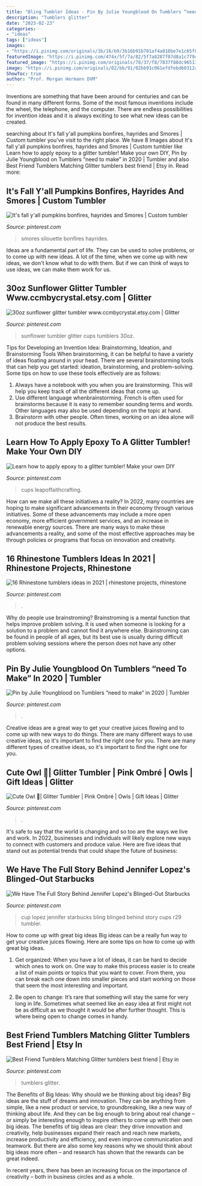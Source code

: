 ```yaml
---
title: "Bling Tumbler Ideas - Pin By Julie Youngblood On Tumblers “need To Make” In 2020"
description: "Tumblers glitter"
date: "2023-02-23"
categories:
- "ideas"
tags: ["ideas"]
images:
- "https://i.pinimg.com/originals/3b/16/b9/3b16b91b701af4a810be7e1c65f8be2d.jpg"
featuredImage: "https://i.pinimg.com/474x/5f/7a/82/5f7a8287f07d8a1c7794954e63cfa0c1.jpg"
featured_image: "https://i.pinimg.com/originals/78/37/f8/7837f88dc965131fd7e1b40dcb7fc9ce.jpg"
image: "https://i.pinimg.com/originals/02/bb/91/02bb91c061efdfebd60312a3ad3bb501.jpg"
ShowToc: true
author: "Prof. Morgan Hermann DVM"
---
```



Inventions are something that have been around for centuries and can be found in many different forms. Some of the most famous inventions include the wheel, the telephone, and the computer. There are endless possibilities for invention ideas and it is always exciting to see what new ideas can be created.

	

		
searching about It&#039;s fall y&#039;all pumpkins bonfires, hayrides and Smores | Custom tumbler you've visit to the right place. We have 8 Images about It&#039;s fall y&#039;all pumpkins bonfires, hayrides and Smores | Custom tumbler like Learn how to apply epoxy to a glitter tumbler! Make your own DIY, Pin by Julie Youngblood on Tumblers “need to make” in 2020 | Tumbler and also Best Friend Tumblers Matching Glitter tumblers best friend | Etsy in. Read more:
		
    
## It&#039;s Fall Y&#039;all Pumpkins Bonfires, Hayrides And Smores | Custom Tumbler

<img loading=lazy src="https://i.pinimg.com/originals/6d/d0/0a/6dd00a0a584e553aa54f30415b479998.jpg" onerror="this.onerror=null;this.src='https://tse4.mm.bing.net/th?id=OIP.rM6GUi-PFIi8SdY4C3ySyQHaJ6&amp;pid=15.1';" alt="It&#039;s fall y&#039;all pumpkins bonfires, hayrides and Smores | Custom tumbler">

_Source: pinterest.com_

>smores silouette bonfires hayrides. 

	

Ideas are a fundamental part of life. They can be used to solve problems, or to come up with new ideas. A lot of the time, when we come up with new ideas, we don't know what to do with them. But if we can think of ways to use ideas, we can make them work for us.

    
## 30oz Sunflower Glitter Tumbler Www.ccmbycrystal.etsy.com | Glitter

<img loading=lazy src="https://i.pinimg.com/originals/78/37/f8/7837f88dc965131fd7e1b40dcb7fc9ce.jpg" onerror="this.onerror=null;this.src='https://tse1.mm.bing.net/th?id=OIP.d4eM1Nnr91e4euuJU1_OhwHaPY&amp;pid=15.1';" alt="30oz sunflower glitter tumbler www.ccmbycrystal.etsy.com | Glitter">

_Source: pinterest.com_

>sunflower tumbler glitter cups tumblers 30oz. 

	

Tips for Developing an Invention Idea: Brainstorming, Ideation, and Brainstorming Tools
When brainstorming, it can be helpful to have a variety of ideas floating around in your head. There are several brainstorming tools that can help you get started: ideation, brainstorming, and problem-solving. Some tips on how to use these tools effectively are as follows: 
1. Always have a notebook with you when you are brainstorming. This will help you keep track of all the different ideas that come up. 
2. Use different language whenbrainstorming. French is often used for brainstorms because it is easy to remember sounding terms and words. Other languages may also be used depending on the topic at hand. 
3. Brainstorm with other people. Often times, working on an idea alone will not produce the best results.

    
## Learn How To Apply Epoxy To A Glitter Tumbler! Make Your Own DIY

<img loading=lazy src="https://i.pinimg.com/originals/3b/16/b9/3b16b91b701af4a810be7e1c65f8be2d.jpg" onerror="this.onerror=null;this.src='https://tse2.mm.bing.net/th?id=OIP._clREIbXFZI8CwF_bjP5NgHaWO&amp;pid=15.1';" alt="Learn how to apply epoxy to a glitter tumbler! Make your own DIY">

_Source: pinterest.com_

>cups leapoffaithcrafting. 

	

How can we make all these initiatives a reality?
In 2022, many countries are hoping to make significant advancements in their economy through various initiatives. Some of these advancements may include a more open economy, more efficient government services, and an increase in renewable energy sources. There are many ways to make these advancements a reality, and some of the most effective approaches may be through policies or programs that focus on innovation and creativity.

    
## 16 Rhinestone Tumblers Ideas In 2021 | Rhinestone Projects, Rhinestone

<img loading=lazy src="https://i.pinimg.com/474x/5f/7a/82/5f7a8287f07d8a1c7794954e63cfa0c1.jpg" onerror="this.onerror=null;this.src='https://tse4.mm.bing.net/th?id=OIP.oY8N5NlPW1Jmfu7wtlrWIQAAAA&amp;pid=15.1';" alt="16 Rhinestone tumblers ideas in 2021 | rhinestone projects, rhinestone">

_Source: pinterest.com_

>. 

	

Why do people use brainstroming?
Brainstroming is a mental function that helps improve problem solving. It is used when someone is looking for a solution to a problem and cannot find it anywhere else. Brainstroming can be found in people of all ages, but its best use is usually during difficult problem solving sessions where the person does not have any other options.

    
## Pin By Julie Youngblood On Tumblers “need To Make” In 2020 | Tumbler

<img loading=lazy src="https://i.pinimg.com/originals/ca/39/39/ca3939f77afbbaa43a7fd4cf31954532.jpg" onerror="this.onerror=null;this.src='https://tse3.mm.bing.net/th?id=OIP.KbJ-490_gKxzFZsi34nv8AHaHa&amp;pid=15.1';" alt="Pin by Julie Youngblood on Tumblers “need to make” in 2020 | Tumbler">

_Source: pinterest.com_

>. 

	

Creative ideas are a great way to get your creative juices flowing and to come up with new ways to do things. There are many different ways to use creative ideas, so it's important to find the right one for you. There are many different types of creative ideas, so it's important to find the right one for you.

    
## Cute Owl 🦉| Glitter Tumbler | Pink Ombré | Owls | Gift Ideas | Glitter

<img loading=lazy src="https://i.pinimg.com/originals/02/bb/91/02bb91c061efdfebd60312a3ad3bb501.jpg" onerror="this.onerror=null;this.src='https://tse4.mm.bing.net/th?id=OIP.brnhotbJ-jqIfVetmss3MQHaNw&amp;pid=15.1';" alt="Cute Owl 🦉| Glitter Tumbler | Pink Ombré | Owls | Gift Ideas | Glitter">

_Source: pinterest.com_

>. 

	

It's safe to say that the world is changing and so too are the ways we live and work. In 2022, businesses and individuals will likely explore new ways to connect with customers and produce value. Here are five ideas that stand out as potential trends that could shape the future of business:

    
## We Have The Full Story Behind Jennifer Lopez&#039;s Blinged-Out Starbucks

<img loading=lazy src="https://i.pinimg.com/originals/a9/42/84/a942843b32820042abbed5fe573a8a51.jpg" onerror="this.onerror=null;this.src='https://tse2.mm.bing.net/th?id=OIP.HWpSkH_eOKsj2l95wTSliAHaKA&amp;pid=15.1';" alt="We Have The Full Story Behind Jennifer Lopez&#039;s Blinged-Out Starbucks">

_Source: pinterest.com_

>cup lopez jennifer starbucks bling blinged behind story cups r29 tumbler. 

	

How to come up with great big ideas
Big ideas can be a really fun way to get your creative juices flowing. Here are some tips on how to come up with great big ideas. 
1. Get organized: When you have a lot of ideas, it can be hard to decide which ones to work on. One way to make this process easier is to create a list of main points or topics that you want to cover. From there, you can break each one down into smaller pieces and start working on those that seem the most interesting and important. 

2. Be open to change: It’s rare that something will stay the same for very long in life. Sometimes what seemed like an easy idea at first might not be as difficult as we thought it would be after further thought. This is where being open to change comes in handy.

    
## Best Friend Tumblers Matching Glitter Tumblers Best Friend | Etsy In

<img loading=lazy src="https://i.pinimg.com/originals/04/fa/74/04fa74a632bdc5a2f7897dc00b464df3.jpg" onerror="this.onerror=null;this.src='https://tse1.mm.bing.net/th?id=OIP.TifaKj4WuM_LGUnNRB5Z-gHaJ4&amp;pid=15.1';" alt="Best Friend Tumblers Matching Glitter tumblers best friend | Etsy in">

_Source: pinterest.com_

>tumblers glitter. 

	

The Benefits of Big Ideas: Why should we be thinking about big ideas?
Big ideas are the stuff of dreams and innovation. They can be anything from simple, like a new product or service, to groundbreaking, like a new way of thinking about life. And they can be big enough to bring about real change – or simply be interesting enough to inspire others to come up with their own big ideas.
The benefits of big ideas are clear: they drive innovation and creativity, help businesses expand their reach and reach new markets, increase productivity and efficiency, and even improve communication and teamwork. But there are also some key reasons why we should think about big ideas more often – and research has shown that the rewards can be great indeed.

In recent years, there has been an increasing focus on the importance of creativity – both in business circles and as a whole.

